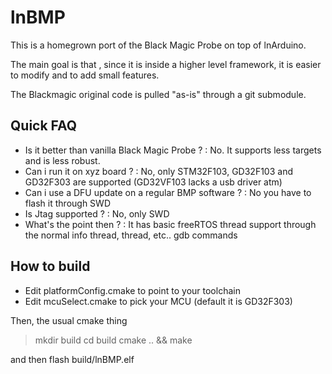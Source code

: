 
lnBMP
=====

This is a homegrown port of the Black Magic Probe on top of lnArduino.  

The main goal is that , since it is inside a higher level framework, it is  easier to modify and to add small features.  

The Blackmagic original code is pulled "as-is" through a git submodule.  

Quick FAQ
---------

* Is it better than vanilla Black Magic Probe ? : No. It supports less targets and is less robust.
* Can i run it on xyz board ? : No, only STM32F103, GD32F103 and GD32F303 are supported (GD32VF103 lacks a usb driver atm)
* Can i use a DFU update on a regular BMP software ? : No you have to flash it through SWD
* Is Jtag supported ? : No, only SWD
* What's the point then ? : It has basic freeRTOS thread support through the normal info thread, thread, etc.. gdb commands

How to build
------------

* Edit platformConfig.cmake to point to your toolchain
* Edit mcuSelect.cmake to pick your MCU (default it is GD32F303)

Then, the usual cmake thing
> mkdir build
> cd build
> cmake .. && make

and then flash build/lnBMP.elf
